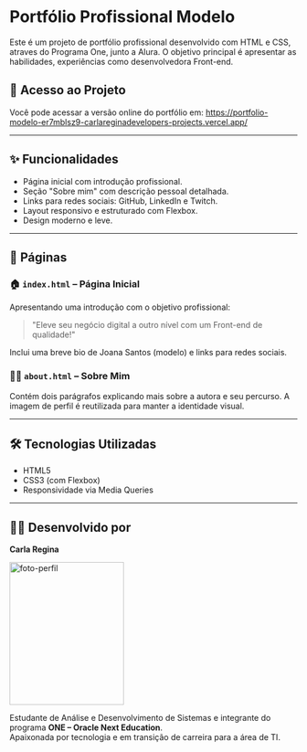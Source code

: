 
# Portfólio Profissional Modelo

Este é um projeto de portfólio profissional desenvolvido com HTML e CSS, atraves do Programa One, junto a Alura. O objetivo principal é apresentar as habilidades, experiências como desenvolvedora Front-end.

## 🔗 Acesso ao Projeto

Você pode acessar a versão online do portfólio em: https://portfolio-modelo-er7mblsz9-carlareginadevelopers-projects.vercel.app/

---

## ✨ Funcionalidades

- Página inicial com introdução profissional.
- Seção "Sobre mim" com descrição pessoal detalhada.
- Links para redes sociais: GitHub, LinkedIn e Twitch.
- Layout responsivo e estruturado com Flexbox.
- Design moderno e leve.

---

## 📌 Páginas

### 🏠 `index.html` – Página Inicial
Apresentando uma introdução com o objetivo profissional:
> "Eleve seu negócio digital a outro nível com um Front-end de qualidade!"

Inclui uma breve bio de Joana Santos (modelo) e links para redes sociais.

### 👩‍💻 `about.html` – Sobre Mim
Contém dois parágrafos explicando mais sobre a autora e seu percurso. A imagem de perfil é reutilizada para manter a identidade visual.

---

## 🛠️ Tecnologias Utilizadas

- HTML5
- CSS3 (com Flexbox)
- Responsividade via Media Queries


---

## 🙋‍♀️ Desenvolvido por


**Carla Regina**

<img src="https://github.com/user-attachments/assets/cbb3cd4a-a511-49e2-96e9-eea7b9063fca" width="200" height="250" alt="foto-perfil"/>

Estudante de Análise e Desenvolvimento de Sistemas e integrante do programa **ONE – Oracle Next Education**.  
Apaixonada por tecnologia e em transição de carreira para a área de TI.
